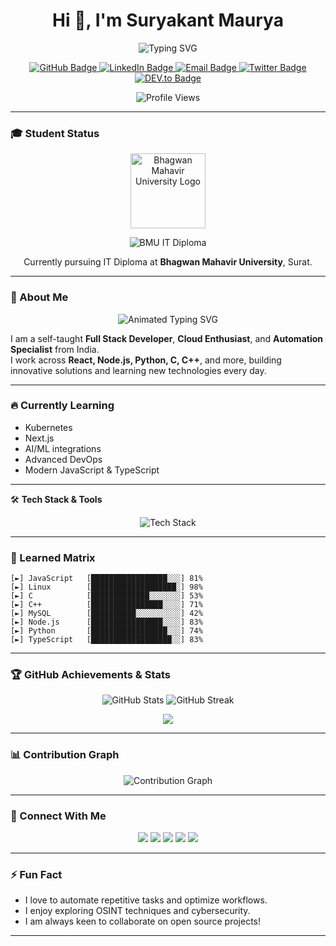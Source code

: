 <h1 align="center">Hi 👋, I'm Suryakant Maurya</h1>

<p align="center">
    <img src="https://readme-typing-svg.herokuapp.com?font=matrix&size=28&duration=3000&color=00FF00&center=true&vCenter=true&lines=Full+Stack+Developer;Cloud+Enthusiast;DevOps+Learner;OSINT+Explorer" alt="Typing SVG" />
</p>

<p align="center">
    <a href="https://github.com/mauryasuryakant">
        <img src="https://img.shields.io/badge/GitHub-mauryasuryakant-171515?logo=github&style=for-the-badge&color=black" alt="GitHub Badge"/>
    </a>
    <a href="https://www.linkedin.com/in/suryakant-maurya-b3b879385/">
        <img src="https://img.shields.io/badge/LinkedIn-Suryakant%20Maurya-blue?logo=linkedin&style=for-the-badge&color=black" alt="LinkedIn Badge"/>
    </a>
    <!-- <a href="mailto:mauryasuryakant99@gmail.com">
        <img src="https://img.shields.io/badge/Email-mauryasuryakant99@gmail.com-red?style=for-the-badge&color=black" alt="Email Badge"/>
    </a>  --><a href="mailto:mauryasuryakant99@gmail.com">
    <img src="https://img.shields.io/badge/Email-mauryasuryakant99@gmail.com-red?style=for-the-badge&color=black" alt="Email Badge"/>
</a>
    <a href="https://twitter.com/suryakant995647">
        <img src="https://img.shields.io/badge/Twitter-@suryakant995647-1DA1F2?logo=twitter&style=for-the-badge&color=black" alt="Twitter Badge"/>
    </a>
    <a href="https://dev.to/mauryasuryakant">
        <img src="https://img.shields.io/badge/DEV.to-mauryasuryakant-black?logo=dev.to&style=for-the-badge&color=black" alt="DEV.to Badge"/>
    </a>
</p>

<p align="center">
    <img src="https://komarev.com/ghpvc/?username=mauryasuryakant&style=for-the-badge" alt="Profile Views" />
</p>

---

### 🎓 Student Status

<p align="center">
    <img src="https://bmusurat.ac.in/bmu_website_static/static/images/bmu_logo.webp" alt="Bhagwan Mahavir University Logo" width="120" />
</p>
<p align="center">
    <img src="https://img.shields.io/badge/Bhagwan%20Mahavir%20University-IT%20Diploma-blue?style=for-the-badge&logo=google-scholar&logoColor=white&color=black" alt="BMU IT Diploma"/>
</p>
<p align="center">
    Currently pursuing IT Diploma at <b>Bhagwan Mahavir University</b>, Surat.
</p>

---

### 🌟 About Me

<div align="center">
    <img src="https://readme-typing-svg.herokuapp.com?font=Source+Code+Pro&size=24&duration=3500&pause=99999999&color=00FF00&center=true&vCenter=true&multiline=true&width=700&lines=👋+Hey!+I'm+Suryakant.;" alt="Animated Typing SVG">
</div>

I am a self-taught **Full Stack Developer**, **Cloud Enthusiast**, and **Automation Specialist** from India.  
I work across **React, Node.js, Python, C, C++**, and more, building innovative solutions and learning new technologies every day.

---

### 🔥 Currently Learning

- Kubernetes
- Next.js
- AI/ML integrations
- Advanced DevOps
- Modern JavaScript & TypeScript

---

🛠️ **Tech Stack & Tools**

<p align="center">
    <img src="https://skillicons.dev/icons?i=react,nodejs,python,c,cpp,js,linux,bash,mysql,git,github,typescript,docker,nextjs,tailwind" alt="Tech Stack" />
</p>
</p>

---

### 🧠 Learned Matrix
```text
[►] JavaScript   [█████████████████░░░] 81%
[►] Linux        [███████████████████░] 98%
[►] C            [█████████████░░░░░░░] 53%
[►] C++          [████████████████░░░░] 71%
[►] MySQL        [██████████░░░░░░░░░░] 42%
[►] Node.js      [████████████████░░░░] 83%
[►] Python       [█████████████████░░░] 74%
[►] TypeScript   [██████████████████░░] 83%
```

---

### 🏆 GitHub Achievements & Stats

<p align="center">
    <img src="https://github-readme-stats.vercel.app/api?username=mauryasuryakant&show_icons=true&theme=highcontrast" alt="GitHub Stats" />
    <img src="https://github-readme-streak-stats.herokuapp.com/?user=mauryasuryakant&theme=highcontrast" alt="GitHub Streak" />
</p>

<p align="center">
    <img src="https://github-profile-trophy.vercel.app/?username=mauryasuryakant&theme=darkhub&no-frame=true&column=4&margin-w=15&margin-h=15&bg_color=000000&title_color=00FF00&no-bg=true"/>
</p>

---

### 📊 Contribution Graph

<p align="center">
    <img src="https://github-readme-activity-graph.vercel.app/graph?username=mauryasuryakant&bg_color=000000&color=00FF00&line=00FF00&point=00FF00&area=true&hide_border=true" alt="Contribution Graph" />
</p>

---

### 💬 Connect With Me

<p align="center">
    <a href="https://www.linkedin.com/in/suryakant-maurya-b3b879385/"><img src="https://img.shields.io/badge/LinkedIn-blue?logo=linkedin&style=for-the-badge" /></a>
    <a href="mailto:mauryasuryakant99@gmail.com"><img src="https://img.shields.io/badge/Gmail-red?logo=gmail&style=for-the-badge" /></a>
    <a href="https://twitter.com/suryakant995647"><img src="https://img.shields.io/badge/Twitter-1DA1F2?logo=twitter&style=for-the-badge" /></a>
    <a href="https://dev.to/mauryasuryakant"><img src="https://img.shields.io/badge/DEV.to-black?logo=dev.to&style=for-the-badge" /></a>
    <a href="https://github.com/mauryasuryakant"><img src="https://img.shields.io/badge/GitHub-171515?logo=github&style=for-the-badge" /></a>
</p>

---

### ⚡ Fun Fact

- I love to automate repetitive tasks and optimize workflows.
- I enjoy exploring OSINT techniques and cybersecurity.
- I am always keen to collaborate on open source projects!

---
